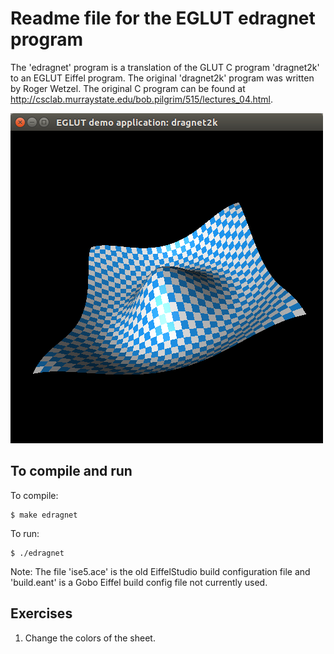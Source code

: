Readme file for the EGLUT edragnet program
==========================================

The 'edragnet' program is a translation of the GLUT C program 'dragnet2k' to an EGLUT Eiffel program. The original 'dragnet2k' program was written by Roger Wetzel. The original C program can be found at http://csclab.murraystate.edu/bob.pilgrim/515/lectures_04.html.

![EGLUT simple program](./edragnet.png)

To compile and run
------------------

To compile:

```
$ make edragnet
```

To run:

```
$ ./edragnet
```

Note: The file 'ise5.ace' is the old EiffelStudio build configuration file and 'build.eant' is a Gobo Eiffel build config file not currently used. 

Exercises
---------

 1. Change the colors of the sheet.
